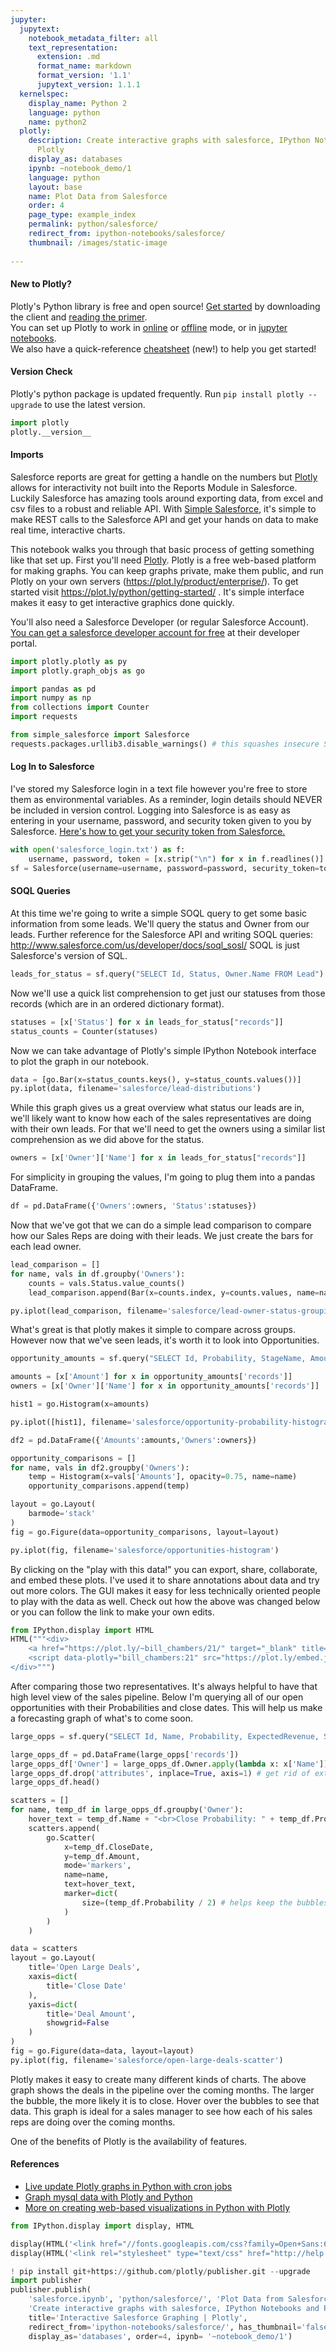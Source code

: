 ```yaml
---
jupyter:
  jupytext:
    notebook_metadata_filter: all
    text_representation:
      extension: .md
      format_name: markdown
      format_version: '1.1'
      jupytext_version: 1.1.1
  kernelspec:
    display_name: Python 2
    language: python
    name: python2
  plotly:
    description: Create interactive graphs with salesforce, IPython Notebooks and
      Plotly
    display_as: databases
    ipynb: ~notebook_demo/1
    language: python
    layout: base
    name: Plot Data from Salesforce
    order: 4
    page_type: example_index
    permalink: python/salesforce/
    redirect_from: ipython-notebooks/salesforce/
    thumbnail: /images/static-image
    
---
```


#### New to Plotly?
Plotly's Python library is free and open source! [Get started](https://plot.ly/python/getting-started/) by downloading the client and [reading the primer](https://plot.ly/python/getting-started/).
<br>You can set up Plotly to work in [online](https://plot.ly/python/getting-started/#initialization-for-online-plotting) or [offline](https://plot.ly/python/getting-started/#initialization-for-offline-plotting) mode, or in [jupyter notebooks](https://plot.ly/python/getting-started/#start-plotting-online).
<br>We also have a quick-reference [cheatsheet](https://images.plot.ly/plotly-documentation/images/python_cheat_sheet.pdf) (new!) to help you get started!
#### Version Check
Plotly's python package is updated frequently. Run `pip install plotly --upgrade` to use the latest version.

```python
import plotly
plotly.__version__
```

#### Imports
Salesforce reports are great for getting a handle on the numbers but [Plotly](https://plot.ly/) allows for interactivity not built into the Reports Module in Salesforce. Luckily Salesforce has amazing tools around exporting data, from excel and csv files to a robust and reliable API. With [Simple Salesforce](https://github.com/neworganizing/simple-salesforce), it's simple to make REST calls to the Salesforce API and get your hands on data to make real time, interactive charts.

This notebook walks you through that basic process of getting something like that set up.
First you'll need [Plotly](https://plot.ly/). Plotly is a free web-based platform for making graphs. You can keep graphs private, make them public, and run Plotly on your own servers (https://plot.ly/product/enterprise/). To get started visit https://plot.ly/python/getting-started/ . It's simple interface makes it easy to get interactive graphics done quickly.

You'll also need a Salesforce Developer (or regular Salesforce Account). [You can get a salesforce developer account for free](https://developer.salesforce.com/signup) at their developer portal.

```python
import plotly.plotly as py
import plotly.graph_objs as go

import pandas as pd
import numpy as np
from collections import Counter
import requests

from simple_salesforce import Salesforce
requests.packages.urllib3.disable_warnings() # this squashes insecure SSL warnings - DO NOT DO THIS ON PRODUCTION!
```

#### Log In to Salesforce
I've stored my Salesforce login in a text file however you're free to store them as environmental variables. As a reminder, login details should NEVER be included in version control. Logging into Salesforce is as easy as entering in your username, password, and security token given to you by Salesforce. [Here's how to get your security token from Salesforce.](https://help.salesforce.com/apex/HTViewHelpDoc?id=user_security_token.htm)

```python
with open('salesforce_login.txt') as f:
    username, password, token = [x.strip("\n") for x in f.readlines()]
sf = Salesforce(username=username, password=password, security_token=token)
```

#### SOQL Queries
At this time we're going to write a simple SOQL query to get some basic information from some leads. We'll query the status and Owner from our leads. Further reference for the Salesforce API and writing SOQL queries: http://www.salesforce.com/us/developer/docs/soql_sosl/ SOQL is just Salesforce's version of SQL.

```python
leads_for_status = sf.query("SELECT Id, Status, Owner.Name FROM Lead")
```

Now we'll use a quick list comprehension to get just our statuses from those records (which are in an ordered dictionary format).

```python
statuses = [x['Status'] for x in leads_for_status["records"]]
status_counts = Counter(statuses)
```

Now we can take advantage of Plotly's simple IPython Notebook interface to plot the graph in our notebook.

```python
data = [go.Bar(x=status_counts.keys(), y=status_counts.values())]
py.iplot(data, filename='salesforce/lead-distributions')
```

While this graph gives us a great overview what status our leads are in, we'll likely want to know how each of the sales representatives are doing with their own leads. For that we'll need to get the owners using a similar list comprehension as we did above for the status.

```python
owners = [x['Owner']['Name'] for x in leads_for_status["records"]]
```

For simplicity in grouping the values, I'm going to plug them into a pandas DataFrame.

```python
df = pd.DataFrame({'Owners':owners, 'Status':statuses})
```

Now that we've got that we can do a simple lead comparison to compare how our Sales Reps are doing with their leads. We just create the bars for each lead owner.

```python
lead_comparison = []
for name, vals in df.groupby('Owners'):
    counts = vals.Status.value_counts()
    lead_comparison.append(Bar(x=counts.index, y=counts.values, name=name))
```

```python
py.iplot(lead_comparison, filename='salesforce/lead-owner-status-groupings')
```

What's great is that plotly makes it simple to compare across groups. However now that we've seen leads, it's worth it to look into Opportunities.

```python
opportunity_amounts = sf.query("SELECT Id, Probability, StageName, Amount, Owner.Name FROM Opportunity WHERE AMOUNT < 10000")
```

```python
amounts = [x['Amount'] for x in opportunity_amounts['records']]
owners = [x['Owner']['Name'] for x in opportunity_amounts['records']]
```

```python
hist1 = go.Histogram(x=amounts)
```

```python
py.iplot([hist1], filename='salesforce/opportunity-probability-histogram')
```

```python
df2 = pd.DataFrame({'Amounts':amounts,'Owners':owners})
```

```python
opportunity_comparisons = []
for name, vals in df2.groupby('Owners'):
    temp = Histogram(x=vals['Amounts'], opacity=0.75, name=name)
    opportunity_comparisons.append(temp)
```

```python
layout = go.Layout(
    barmode='stack'
)
fig = go.Figure(data=opportunity_comparisons, layout=layout)
```

```python
py.iplot(fig, filename='salesforce/opportunities-histogram')
```

By clicking on the "play with this data!" you can export, share, collaborate, and embed these plots. I've used it to share annotations about data and try out more colors. The GUI makes it easy for less technically oriented people to play with the data as well. Check out how the above was changed below or you can follow the link to make your own edits.

```python
from IPython.display import HTML
HTML("""<div>
    <a href="https://plot.ly/~bill_chambers/21/" target="_blank" title="Chuck vs Bill Sales Amounts" style="display: block; text-align: center;"><img src="https://plot.ly/~bill_chambers/21.png" alt="Chuck vs Bill Sales Amounts" style="max-width: 100%;width: 1368px;"  width="1368" onerror="this.onerror=null;this.src='https://plot.ly/404.png';" /></a>
    <script data-plotly="bill_chambers:21" src="https://plot.ly/embed.js" async></script>
</div>""")
```

After comparing those two representatives. It's always helpful to have that high level view of the sales pipeline. Below I'm querying all of our open opportunities with their Probabilities and close dates. This will help us make a forecasting graph of what's to come soon.

```python
large_opps = sf.query("SELECT Id, Name, Probability, ExpectedRevenue, StageName, Amount, CloseDate, Owner.Name FROM Opportunity WHERE StageName NOT IN ('Closed Lost', 'Closed Won') AND Amount > 5000")
```

```python
large_opps_df = pd.DataFrame(large_opps['records'])
large_opps_df['Owner'] = large_opps_df.Owner.apply(lambda x: x['Name']) # just extract owner name
large_opps_df.drop('attributes', inplace=True, axis=1) # get rid of extra return data from Salesforce
large_opps_df.head()
```

```python
scatters = []
for name, temp_df in large_opps_df.groupby('Owner'):
    hover_text = temp_df.Name + "<br>Close Probability: " + temp_df.Probability.map(str) + "<br>Stage:" + temp_df.StageName
    scatters.append(
        go.Scatter(
            x=temp_df.CloseDate,
            y=temp_df.Amount,
            mode='markers',
            name=name,
            text=hover_text,
            marker=dict(
                size=(temp_df.Probability / 2) # helps keep the bubbles of managable size
            )
        )
    )
```

```python
data = scatters
layout = go.Layout(
    title='Open Large Deals',
    xaxis=dict(
        title='Close Date'
    ),
    yaxis=dict(
        title='Deal Amount',
        showgrid=False
    )
)
fig = go.Figure(data=data, layout=layout)
py.iplot(fig, filename='salesforce/open-large-deals-scatter')
```

Plotly makes it easy to create many different kinds of charts. The above graph shows the deals in the pipeline over the coming months. The larger the bubble, the more likely it is to close. Hover over the bubbles to see that data. This graph is ideal for a sales manager to see how each of his sales reps are doing over the coming months.

One of the benefits of Plotly is the availability of features.

#### References

- [Live update Plotly graphs in Python with cron jobs](http://moderndata.plot.ly/update-plotly-charts-with-cron-jobs-and-python/)
- [Graph mysql data with Plotly and Python](http://moderndata.plot.ly/graph-data-from-mysql-database-in-python/)
- [More on creating web-based visualizations in Python with Plotly](https://plot.ly/python/)

```python
from IPython.display import display, HTML

display(HTML('<link href="//fonts.googleapis.com/css?family=Open+Sans:600,400,300,200|Inconsolata|Ubuntu+Mono:400,700" rel="stylesheet" type="text/css" />'))
display(HTML('<link rel="stylesheet" type="text/css" href="http://help.plot.ly/documentation/all_static/css/ipython-notebook-custom.css">'))

! pip install git+https://github.com/plotly/publisher.git --upgrade
import publisher
publisher.publish(
    'salesforce.ipynb', 'python/salesforce/', 'Plot Data from Salesforce',
    'Create interactive graphs with salesforce, IPython Notebooks and Plotly',
    title='Interactive Salesforce Graphing | Plotly',
    redirect_from='ipython-notebooks/salesforce/', has_thumbnail='false', language='python', page_type='example_index',
    display_as='databases', order=4, ipynb= '~notebook_demo/1')
```

```python

```
